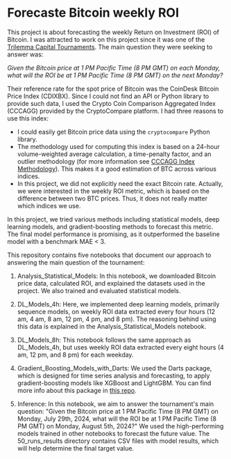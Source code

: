 # Forecaste Bitcoin weekly ROI

This project is about forecasting the weekly Return on Investment (ROI) of Bitcoin. I was attracted to work on this project since it was one of the [Trilemma Capital Tournaments](https://www.trilemmacapital.com/tournament).
The main question they were seeking to answer was:

*Given the Bitcoin price at 1 PM Pacific Time (8 PM GMT) on each Monday, what will the ROI be at 1 PM Pacific Time (8 PM GMT) on the next Monday?*

Their reference rate for the spot price of Bitcoin was the CoinDesk Bitcoin Price Index (CDIXBX). Since I could not find an API or Python library to provide such data, 
I used the Crypto Coin Comparison Aggregated Index (CCCAGG) provided by the CryptoCompare platform. I had three reasons to use this index:

- I could easily get Bitcoin price data using the `cryptocompare` Python library.
- The methodology used for computing this index is based on a 24-hour volume-weighted average calculation, a time-penalty factor, and an outlier methodology (for more information see [CCCAGG Index Methodology](chrome-extension://efaidnbmnnnibpcajpcglclefindmkaj/https://www.cryptocompare.com/media/37746014/cccagg_index_methodology_2021_02.pdf)). This makes it a good estimation of BTC across various indices.
- In this project, we did not explicitly need the exact Bitcoin rate. Actually, we were interested in the weekly ROI metric, which is based on the difference between two BTC prices. Thus, it does not really matter which indices we use.

In this project, we tried various methods including statistical models, deep learning models, and gradient-boosting methods to forecast this metric. 
The final model performance is promising, as it outperformed the baseline model with a benchmark MAE < 3.


This repository contains five notebooks that document our approach to answering the main question of the tournament:

1. Analysis_Statistical_Models:
In this notebook, we downloaded Bitcoin price data, calculated ROI, and explained the datasets used in the project. We also trained and evaluated statistical models.

2. DL_Models_4h:
Here, we implemented deep learning models, primarily sequence models, on weekly ROI data extracted every four hours (12 am, 4 am, 8 am, 12 pm, 4 pm, and 8 pm). The reasoning behind using this data is explained in the Analysis_Statistical_Models notebook.

3. DL_Models_8h:
This notebook follows the same approach as DL_Models_4h, but uses weekly ROI data extracted every eight hours (4 am, 12 pm, and 8 pm) for each weekday.

4. Gradient_Boosting_Models_with_Darts:
We used the Darts package, which is designed for time series analysis and forecasting, to apply gradient-boosting models like XGBoost and LightGBM. You can find more info about this package in [this repo](https://github.com/solmazkh114/TimeSeriesAnalysisForecasting).

5. Inference:
In this notebook, we aim to answer the tournament's main question: "Given the Bitcoin price at 1 PM Pacific Time (8 PM GMT) on Monday, July 29th, 2024, what will the ROI be at 1 PM Pacific Time (8 PM GMT) on Monday, August 5th, 2024?" We used the high-performing models trained in other notebooks to forecast the future value. The 50_runs_results directory contains CSV files with model results, which will help determine the final target value.

   
